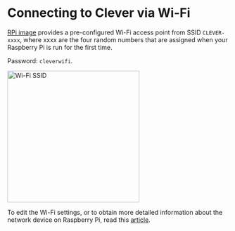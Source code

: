 Connecting to Clever via Wi-Fi
===

[RPi image](microsd_images.md) provides a pre-configured Wi-Fi access point from SSID `CLEVER-xxxx`, where xxxx are the four random numbers that are assigned when your Raspberry Pi is run for the first time.

Password: `cleverwifi`.

<img src="../assets/ssid.png" width="300px" alt="Wi-Fi SSID">

To edit the Wi-Fi settings, or to obtain more detailed information about the network device on Raspberry Pi, read this [article](network.md).
